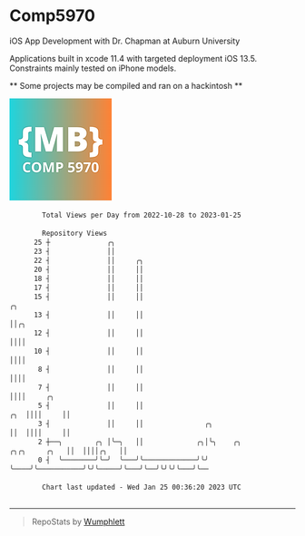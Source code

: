 # Comp5970
iOS App Development with Dr. Chapman at Auburn University

Applications built in xcode 11.4 with targeted deployment iOS 13.5.
Constraints mainly tested on iPhone models.

** Some projects may be compiled and ran on a hackintosh **

![App Icon](https://github.com/MatthewBentz/Comp5970/blob/master/Assignment1a-mlb0119/Assignment1a-mlb0119/Assets.xcassets/AppIcon.appiconset/180.png)

```
        Total Views per Day from 2022-10-28 to 2023-01-25

        Repository Views
      25 ┼              ╭╮
      23 ┤              ││
      22 ┤              ││     ╭╮
      20 ┤              ││     ││
      18 ┤              ││     ││
      17 ┤              ││     ││
      15 ┤              ││     ││                                                     ╭╮
      13 ┤              ││     ││                                                     ││╭╮
      12 ┤              ││     ││                                                     ││││
      10 ┤              ││     ││                                                     ││││
       8 ┤              ││     ││                                                     ││││
       7 ┤              ││     ││                                                     ││││     ╭╮
       5 ┤              ││     ││                                                 ╭╮  ││││     ││
       3 ┤              ││     ││               ╭╮                                ││  ││││     ││
       2 ┼──╮        ╭╮ │╰─╮   ││             ╭╮│╰╮    ╭╮           ╭╮╭╮     ╭╮   ││  ││││╭╮   ││
       0 ┤  ╰────────╯╰─╯  ╰───╯╰─────────────╯╰╯ ╰────╯╰───────────╯╰╯╰─────╯╰───╯╰──╯╰╯╰╯╰───╯╰──

        Chart last updated - Wed Jan 25 00:36:20 2023 UTC
        
```

---

> RepoStats by [Wumphlett](https://github.com/Wumphlett)

